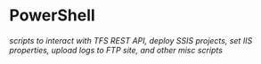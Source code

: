 # PowerShell
###### scripts to interact with TFS REST API, deploy SSIS projects, set IIS properties, upload logs to FTP site, and other misc scripts
